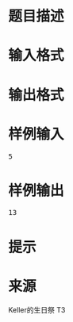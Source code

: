 

# 题目描述



# 输入格式



# 输出格式



# 样例输入


<pre>5</pre>

# 样例输出


<pre>13</pre>

# 提示



# 来源


<p>
Keller的生日祭 T3
</p>
